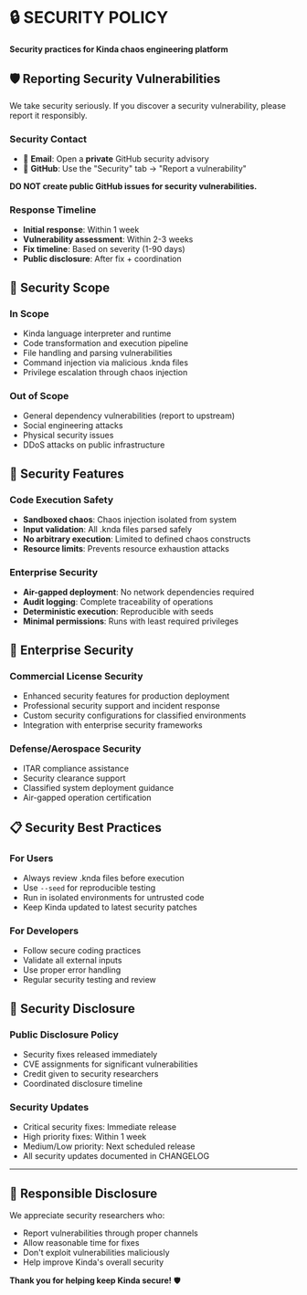 # 🔒 SECURITY POLICY

**Security practices for Kinda chaos engineering platform**

## 🛡️ Reporting Security Vulnerabilities

We take security seriously. If you discover a security vulnerability, please report it responsibly.

### **Security Contact**
- 📧 **Email**: Open a **private** GitHub security advisory
- 🔐 **GitHub**: Use the "Security" tab → "Report a vulnerability"

**DO NOT create public GitHub issues for security vulnerabilities.**

### **Response Timeline**
- **Initial response**: Within 1 week
- **Vulnerability assessment**: Within 2-3 weeks
- **Fix timeline**: Based on severity (1-90 days)
- **Public disclosure**: After fix + coordination

## 🎯 Security Scope

### **In Scope**
- Kinda language interpreter and runtime
- Code transformation and execution pipeline
- File handling and parsing vulnerabilities
- Command injection via malicious .knda files
- Privilege escalation through chaos injection

### **Out of Scope**
- General dependency vulnerabilities (report to upstream)
- Social engineering attacks
- Physical security issues
- DDoS attacks on public infrastructure

## 🔐 Security Features

### **Code Execution Safety**
- **Sandboxed chaos**: Chaos injection isolated from system
- **Input validation**: All .knda files parsed safely
- **No arbitrary execution**: Limited to defined chaos constructs
- **Resource limits**: Prevents resource exhaustion attacks

### **Enterprise Security**
- **Air-gapped deployment**: No network dependencies required
- **Audit logging**: Complete traceability of operations
- **Deterministic execution**: Reproducible with seeds
- **Minimal permissions**: Runs with least required privileges

## 🏢 Enterprise Security

### **Commercial License Security**
- Enhanced security features for production deployment
- Professional security support and incident response
- Custom security configurations for classified environments
- Integration with enterprise security frameworks

### **Defense/Aerospace Security**
- ITAR compliance assistance
- Security clearance support
- Classified system deployment guidance
- Air-gapped operation certification

## 📋 Security Best Practices

### **For Users**
- Always review .knda files before execution
- Use `--seed` for reproducible testing
- Run in isolated environments for untrusted code
- Keep Kinda updated to latest security patches

### **For Developers**
- Follow secure coding practices
- Validate all external inputs
- Use proper error handling
- Regular security testing and review

## 🎯 Security Disclosure

### **Public Disclosure Policy**
- Security fixes released immediately
- CVE assignments for significant vulnerabilities
- Credit given to security researchers
- Coordinated disclosure timeline

### **Security Updates**
- Critical security fixes: Immediate release
- High priority fixes: Within 1 week
- Medium/Low priority: Next scheduled release
- All security updates documented in CHANGELOG

---

## 🤝 Responsible Disclosure

We appreciate security researchers who:
- Report vulnerabilities through proper channels
- Allow reasonable time for fixes
- Don't exploit vulnerabilities maliciously
- Help improve Kinda's overall security

**Thank you for helping keep Kinda secure!** 🛡️